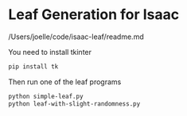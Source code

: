 # Leaf Generation for Isaac

/Users/joelle/code/isaac-leaf/readme.md

You need to install tkinter

```bash
pip install tk
```

Then run one of the leaf programs

```bash
python simple-leaf.py
python leaf-with-slight-randomness.py
```
